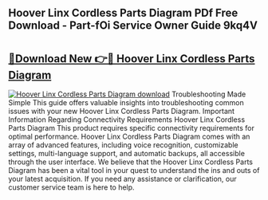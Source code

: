 ## Hoover Linx Cordless Parts Diagram PDf Free Download - Part-fOi Service Owner Guide 9kq4V

# <h2><a href="http://dfushn.blite.top/?on=Hoover+Linx+Cordless+Parts+Diagram">🔗Download New 👉🔴 Hoover Linx Cordless Parts Diagram</a></h2>

[![Hoover Linx Cordless Parts Diagram download](https://i.imgur.com/lujVjoI.png)](http://dfushn.blite.top/?on=Hoover+Linx+Cordless+Parts+Diagram)
Troubleshooting Made Simple This guide offers valuable insights into troubleshooting common issues with your new Hoover Linx Cordless Parts Diagram. Important Information Regarding Connectivity Requirements Hoover Linx Cordless Parts Diagram This product requires specific connectivity requirements for optimal performance. Hoover Linx Cordless Parts Diagram comes with an array of advanced features, including voice recognition, customizable settings, multi-language support, and automatic backups, all accessible through the user interface. We believe that the Hoover Linx Cordless Parts Diagram has been a vital tool in your quest to understand the ins and outs of your latest acquisition. If you need any assistance or clarification, our customer service team is here to help.
